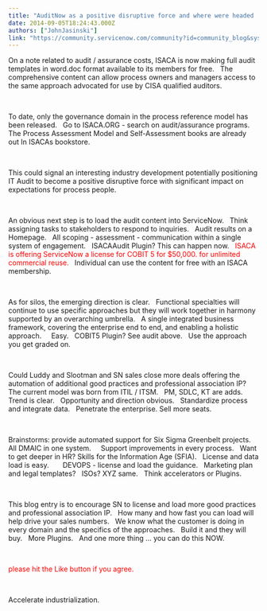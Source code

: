 ```yaml
---
title: "AuditNow as a positive disruptive force and where were headed  CNow"
date: 2014-09-05T18:24:43.000Z
authors: ["JohnJasinski"]
link: "https://community.servicenow.com/community?id=community_blog&sys_id=67ec22a5dbd0dbc01dcaf3231f96191c"
---
```

<p style="font-style: inherit;"><span style="font-style: inherit; background-color: rgba(255, 255, 255, 0);">On a note related to audit / assurance costs, ISACA is now making full audit templates in word.doc format available to its members for free.   The comprehensive content can allow process owners and managers access to the same approach advocated for use by CISA qualified auditors.     <br/></span></p><p style="font-style: inherit;"><span style="font-style: inherit; background-color: rgba(255, 255, 255, 0);"><br/></span></p><p style="font-style: inherit;"><span style="font-style: inherit; background-color: rgba(255, 255, 255, 0);">To date, only the governance domain in the process reference model has been released.   Go to ISACA.ORG - search on audit/assurance programs.   The Process Assessment Model and Self-Assessment books are already out In ISACAs bookstore.<br/></span></p><p style="font-style: inherit;"><span style="font-style: inherit; background-color: rgba(255, 255, 255, 0);"><br/></span></p><p style="font-style: inherit;"><span style="font-style: inherit; background-color: rgba(255, 255, 255, 0);">This could signal an interesting industry development potentially positioning IT Audit to become a positive disruptive force with significant impact on expectations for process people. <br/></span></p><p style="font-style: inherit;"><span style="font-style: inherit; background-color: rgba(255, 255, 255, 0);"><br/></span></p><p style="font-style: inherit;"><span style="font-style: inherit; background-color: rgba(255, 255, 255, 0);">An obvious next step is to load the audit content into ServiceNow.   Think assigning tasks to stakeholders to respond to inquiries.   Audit results on a Homepage.   All scoping - assessment - communication within a single system of engagement.   ISACAAudit Plugin? This can happen now.   <span style="color: #ff0000;">ISACA is offering ServiceNow a license for COBIT 5 for $50,000. for unlimited commercial reuse.</span>   Individual can use the content for free with an ISACA membership.<br/></span></p><p style="font-style: inherit;"><span style="font-style: inherit; background-color: rgba(255, 255, 255, 0);"><br/></span></p><p style="font-style: inherit;"><span style="font-style: inherit; background-color: rgba(255, 255, 255, 0);">As for silos, the emerging direction is clear.   Functional specialties will continue to use specific approaches but they will work together in harmony supported by an overarching umbrella.   A single integrated business framework, covering the enterprise end to end, and enabling a holistic approach.     Easy.   COBIT5 Plugin? See audit above.   Use the approach you get graded on.   <br/></span></p><p style="font-style: inherit;"><span style="font-style: inherit; background-color: rgba(255, 255, 255, 0);"><br/></span></p><p style="font-style: inherit;"><span style="font-style: inherit; background-color: rgba(255, 255, 255, 0);">Could Luddy and Slootman and SN sales close more deals offering the automation of additional good practices and professional association IP?   The current model was born from ITIL / ITSM.   PM, SDLC, KT are adds.     Trend is clear.   Opportunity and direction obvious.   Standardize process and integrate data.   Penetrate the enterprise. Sell more seats. </span></p><p style="font-style: inherit;"><span style="font-style: inherit; background-color: rgba(255, 255, 255, 0);"><br/></span></p><p style="font-style: inherit;"><span style="font-style: inherit; background-color: rgba(255, 255, 255, 0);">Brainstorms: provide automated support for Six Sigma Greenbelt projects.   All DMAIC in one system.     Support improvements in every process.   Want to get deeper in HR? Skills for the Information Age (SFIA).   License and data load is easy.       DEVOPS - license and load the guidance.   Marketing plan and legal templates?   ISOs? XYZ same.   Think accelerators or Plugins.</span></p><p style="font-style: inherit;"><span style="font-style: inherit; background-color: rgba(255, 255, 255, 0);"><br/></span></p><p style="font-style: inherit;"><span style="font-style: inherit; background-color: rgba(255, 255, 255, 0);">This blog entry is to encourage SN to license and load more good practices and professional association IP.   How many and how fast you can load will help drive your sales numbers.   We know what the customer is doing in every domain and the specifics of the approaches.   Build it and they will buy.   More Plugins.   And one more thing ... you can do this NOW.</span></p><p style="font-style: inherit;"><span style="font-style: inherit; background-color: rgba(255, 255, 255, 0);"><br/></span></p><p style="font-style: inherit;"><span style="font-style: inherit; background-color: rgba(255, 255, 255, 0);"><span style="color: #ff0000;">please hit the Like button if you agree.</span><br/></span></p><p style="font-style: inherit;"><span style="font-style: inherit; background-color: rgba(255, 255, 255, 0);"><br/></span></p><p style="font-style: inherit;"><span style="font-style: inherit; background-color: rgba(255, 255, 255, 0);">Accelerate industrialization. </span></p><div style="color: #666666; font-family: arial, sans-serif;"><span style="font-style: inherit; font-family: inherit; background-color: rgba(255, 255, 255, 0);"><br/></span><p></p></div>